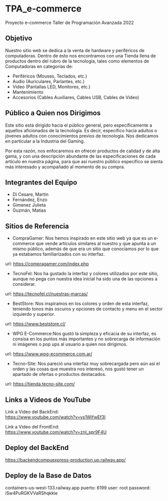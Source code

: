 # TPA_e-commerce
Proyecto e-commerce Taller de Programación Avanzada 2022


## Objetivo
Nuestro sitio web se dedica a la venta de hardware y periféricos de computadoras. Dentro de ésto nos encontramos con una Tienda llena de productos dentro del rubro de la tecnología, tales como elementos de Computadoras en categorías de:

- Periféricos (Mouses, Teclados, etc.)
- Audio (Auriculares, Parlantes, etc.)
- Video (Pantallas LED, Monitores, etc.)
- Mantenimiento
- Accesorios (Cables Auxiliares, Cables USB, Cables de Video)


## Público a Quien nos Dirigimos
Este sitio está dirigido hacia el público general, pero específicamente a aquellos aficionados de la tecnología. Es decir, específico hacia adultos o jóvenes adultos con conocimientos previos de tecnología. Nos dedicamos en particular a la Industria del Gaming.

Por esta razón, nos enfocaremos en ofrecer productos de calidad y de alta gama, y con una descripción abundante de las especificaciones de cada artículo en nuestra página, para que así nuestro público específico se sienta más interesado y acompañado al momento de su compra.



## Integrantes del Equipo
- Di Cesare, Martin
- Fernández, Enzo
- Gimenez Julieta
- Guzmán, Matias


## Sitios de Referencia
- CompraGamer: Nos hemos inspirado en este sitio web ya que es un e-commerce que vende artículos similares al nuestro y que apunta a un mismo público, además de que era un sitio que conocíamos por lo que ya estabamos familiarizados con su interfaz.

url: https://compragamer.com/index.php

- TecnoFel: Nos ha gustado la interfaz y colores utilizados por este sitio, aunque no pega con nuestra idea inicial ha sido una de las opciones a considerar.

url: https://tecnofel.cl/nuestras-marcas/

- BestStore: Nos inspiramos en los colores y orden de esta interfaz, teniendo tonos más oscuros y opciones de contacto y menu en el sector izquierdo y superior.

url: https://www.beststore.cl/

- WPG E-Commerce:Nos gustó la simpleza y eficacia de su interfaz, es consisa en los puntos más importantes y no sobrecarga de información ni imágenes o pop ups al usuario a quien nos dirigimos.

url: https://www.wpg-ecommerce.com.ar/

- Tecno-Site: Nos pareció una interfaz muy sobrecargada pero aún así el orden y las cosas que muestra nos interesó, nos gustó tener un apartado de ofertas o productos destacados.

url: https://tienda.tecno-site.com/


## Links a Videos de YouTube
Link a Video del BackEnd: 	
https://www.youtube.com/watch?v=ys1WifwEf3I

Link a Video del FrontEnd:	
https://www.youtube.com/watch?v=znI_spr9F4U


## Deploy del BackEnd

https://backendcompuexpress-production.up.railway.app/

## Deploy de la Base de Datos

containers-us-west-133.railway.app
puerto: 6199
user: root
password: iSw4PuRGKVVaRShqkkie

